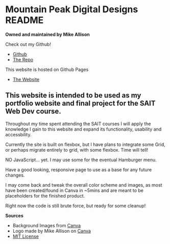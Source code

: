 # Mountain Peak Digital Designs README

**Owned and maintained by Mike Allison**

Check out my Github!
- [Github](https://github.com/Huntthee)
- [The Repo](https://huntthee.github.io/index.html)

This website is hosted on Github Pages
- [The Website](https://huntthee.github.io/index.html)

## This website is intended to be used as my portfolio website and final project for the SAIT Web Dev course.

Throughout my time spent attending the SAIT courses I will apply the knowledge I gain to this website and expand its functionality, usability and accessbility.

Currently the site is built on flexbox, but I have plans to integrate some Grid, or perhaps migrate entirely to grid, with some flexbox. Time will tell!

NO JavaScript... yet. I may use some for the eventual Hamburger menu.

Have a good looking, responsive page to use as a base for any future changes.

I may come back and tweak the overall color scheme and images, as most have been created/found in Canva in ~5mins and are meant to be placeholders for the finished product.

Right now the code is still brute force, but ready for some cleanup!

**Sources**
- Background Images from [Canva](https://www.canva.com)
- Logo made by Mike Allison on [Canva](https://www.canva.com)
- [MIT License](https://opensource.org/licenses/MIT)